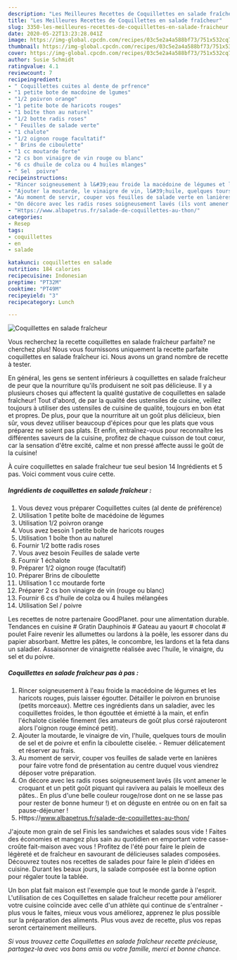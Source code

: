 ```yaml
---
description: "Les Meilleures Recettes de Coquillettes en salade fraîcheur"
title: "Les Meilleures Recettes de Coquillettes en salade fraîcheur"
slug: 3350-les-meilleures-recettes-de-coquillettes-en-salade-fraicheur
date: 2020-05-22T13:23:28.041Z
image: https://img-global.cpcdn.com/recipes/03c5e2a4a588bf73/751x532cq70/coquillettes-en-salade-fraicheur-photo-principale-de-la-recette.jpg
thumbnail: https://img-global.cpcdn.com/recipes/03c5e2a4a588bf73/751x532cq70/coquillettes-en-salade-fraicheur-photo-principale-de-la-recette.jpg
cover: https://img-global.cpcdn.com/recipes/03c5e2a4a588bf73/751x532cq70/coquillettes-en-salade-fraicheur-photo-principale-de-la-recette.jpg
author: Susie Schmidt
ratingvalue: 4.1
reviewcount: 7
recipeingredient:
- " Coquillettes cuites al dente de prfrence"
- "1 petite bote de macdoine de lgumes"
- "1/2 poivron orange"
- "1 petite bote de haricots rouges"
- "1 boîte thon au naturel"
- "1/2 botte radis roses"
- " Feuilles de salade verte"
- "1 chalote"
- "1/2 oignon rouge facultatif"
- " Brins de ciboulette"
- "1 cc moutarde forte"
- "2 cs bon vinaigre de vin rouge ou blanc"
- "6 cs dhuile de colza ou 4 huiles mlanges"
- " Sel  poivre"
recipeinstructions:
- "Rincer soigneusement à l&#39;eau froide la macédoine de légumes et les haricots rouges, puis laisser égoutter. Détailler le poivron en brunoise (petits morceaux). Mettre ces ingrédients dans un saladier, avec les coquillettes froides, le thon égouttée et émietté à la main, et enfin l&#39;échalote ciselée finement (les amateurs de goût plus corsé rajouteront alors l&#39;oignon rouge émincé petit)."
- "Ajouter la moutarde, le vinaigre de vin, l&#39;huile, quelques tours de moulin de sel et de poivre et enfin la ciboulette ciselée. Remuer délicatement et réserver au frais."
- "Au moment de servir, couper vos feuilles de salade verte en lanières pour faire votre fond de présentation au centre duquel vous viendrez déposer votre préparation."
- "On décore avec les radis roses soigneusement lavés (ils vont amener le croquant et un petit goût piquant qui ravivera au palais le moelleux des pâtes.. En plus d&#39;une belle couleur rouge/rose dont on ne se lasse pas pour rester de bonne humeur !) et on déguste en entrée ou on en fait sa pause-déjeuner !"
- "Https://www.albapetrus.fr/salade-de-coquillettes-au-thon/"
categories:
- Resep
tags:
- coquillettes
- en
- salade

katakunci: coquillettes en salade 
nutrition: 184 calories
recipecuisine: Indonesian
preptime: "PT32M"
cooktime: "PT49M"
recipeyield: "3"
recipecategory: Lunch

---
```



![Coquillettes en salade fraîcheur](https://img-global.cpcdn.com/recipes/03c5e2a4a588bf73/751x532cq70/coquillettes-en-salade-fraicheur-photo-principale-de-la-recette.jpg)

Vous recherchez la recette coquillettes en salade fraîcheur parfaite? ne cherchez plus! Nous vous fournissons uniquement la recette parfaite coquillettes en salade fraîcheur ici. Nous avons un grand nombre de recette à tester.

En général, les gens se sentent inférieurs à coquillettes en salade fraîcheur de peur que la nourriture qu'ils produisent ne soit pas délicieuse. Il y a plusieurs choses qui affectent la qualité gustative de coquillettes en salade fraîcheur! Tout d'abord, de par la qualité des ustensiles de cuisine, veillez toujours à utiliser des ustensiles de cuisine de qualité, toujours en bon état et propres. De plus, pour que la nourriture ait un goût plus délicieux, bien sûr, vous devez utiliser beaucoup d'épices pour que les plats que vous préparez ne soient pas plats. Et enfin, entraînez-vous pour reconnaître les différentes saveurs de la cuisine, profitez de chaque cuisson de tout cœur, car la sensation d'être excité, calme et non pressé affecte aussi le goût de la cuisine!

<!--inarticleads1-->

À cuire coquillettes en salade fraîcheur tue seul besion 14 Ingrédients et 5 pas. Voici comment vous cuire cette.

##### Ingrédients de coquillettes en salade fraîcheur :

1. Vous devez vous préparer  Coquillettes cuites (al dente de préférence)
1. Utilisation 1 petite boîte de macédoine de légumes
1. Utilisation 1/2 poivron orange
1. Vous avez besoin 1 petite boîte de haricots rouges
1. Utilisation 1 boîte thon au naturel
1. Fournir 1/2 botte radis roses
1. Vous avez besoin  Feuilles de salade verte
1. Fournir 1 échalote
1. Préparer 1/2 oignon rouge (facultatif)
1. Préparer  Brins de ciboulette
1. Utilisation 1 cc moutarde forte
1. Préparer 2 cs bon vinaigre de vin (rouge ou blanc)
1. Fournir 6 cs d&#39;huile de colza ou 4 huiles mélangées
1. Utilisation  Sel / poivre


Les recettes de notre partenaire GoodPlanet. pour une alimentation durable. Tendances en cuisine # Gratin Dauphinois # Gateau au yaourt # chocolat # poulet Faire revenir les allumettes ou lardons à la poêle, les essorer dans du papier absorbant. Mettre les pâtes, le concombre, les lardons et la feta dans un saladier. Assaisonner de vinaigrette réalisée avec l&#39;huile, le vinaigre, du sel et du poivre. 

<!--inarticleads2-->

##### Coquillettes en salade fraîcheur pas à pas :

1. Rincer soigneusement à l&#39;eau froide la macédoine de légumes et les haricots rouges, puis laisser égoutter. Détailler le poivron en brunoise (petits morceaux). Mettre ces ingrédients dans un saladier, avec les coquillettes froides, le thon égouttée et émietté à la main, et enfin l&#39;échalote ciselée finement (les amateurs de goût plus corsé rajouteront alors l&#39;oignon rouge émincé petit).
1. Ajouter la moutarde, le vinaigre de vin, l&#39;huile, quelques tours de moulin de sel et de poivre et enfin la ciboulette ciselée. - Remuer délicatement et réserver au frais.
1. Au moment de servir, couper vos feuilles de salade verte en lanières pour faire votre fond de présentation au centre duquel vous viendrez déposer votre préparation.
1. On décore avec les radis roses soigneusement lavés (ils vont amener le croquant et un petit goût piquant qui ravivera au palais le moelleux des pâtes.. En plus d&#39;une belle couleur rouge/rose dont on ne se lasse pas pour rester de bonne humeur !) et on déguste en entrée ou on en fait sa pause-déjeuner !
1. Https://www.albapetrus.fr/salade-de-coquillettes-au-thon/


J&#39;ajoute mon grain de sel Finis les sandwiches et salades sous vide ! Faites des économies et mangez plus sain au quotidien en emportant votre casse-croûte fait-maison avec vous ! Profitez de l&#39;été pour faire le plein de légèreté et de fraîcheur en savourant de délicieuses salades composées. Découvrez toutes nos recettes de salades pour faire le plein d&#39;idées en cuisine. Durant les beaux jours, la salade composée est la bonne option pour régaler toute la tablée. 

<!--inarticleads1-->

<p>
Un bon plat fait maison est l'exemple que tout le monde garde à l'esprit. L'utilisation de ces Coquillettes en salade fraîcheur recette pour améliorer votre cuisine coïncide avec celle d'un athlète qui continue de s'entraîner - plus vous le faites, mieux vous vous améliorez, apprenez le plus possible sur la préparation des aliments. Plus vous avez de recette, plus vos repas seront certainement meilleurs.
</p>

<p>
<i>Si vous trouvez cette Coquillettes en salade fraîcheur recette précieuse, partagez-la avec vos bons amis ou votre famille, merci et bonne chance.</i>
</p>
